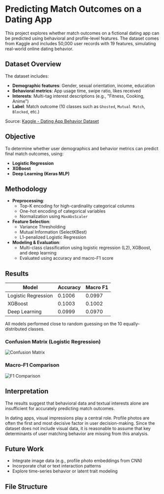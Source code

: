 # Predicting Match Outcomes on a Dating App

This project explores whether match outcomes on a fictional dating app can be predicted using behavioral and profile-level features. The dataset comes from Kaggle and includes 50,000 user records with 19 features, simulating real-world online dating behavior.

## Dataset Overview

The dataset includes:

- **Demographic features**: Gender, sexual orientation, income, education
- **Behavioral metrics**: App usage time, swipe ratio, likes received
- **Interests**: Multi-tag interest descriptions (e.g., "Fitness, Cooking, Anime")
- **Label**: Match outcome (10 classes such as `Ghosted`, `Mutual Match`, `Blocked`, etc.)

Source: [Kaggle - Dating App Behavior Dataset](https://www.kaggle.com/datasets/keyushnisar/dating-app-behavior-dataset/data)

## Objective

To determine whether user demographics and behavior metrics can predict final match outcomes, using:

- **Logistic Regression**
- **XGBoost**
- **Deep Learning (Keras MLP)**

## Methodology

- **Preprocessing**:
  - Top-K encoding for high-cardinality categorical columns
  - One-hot encoding of categorical variables
  - Normalization using `MaxAbsScaler`
- **Feature Selection**:
  - Variance Thresholding
  - Mutual Information (SelectKBest)
  - L1-penalized Logistic Regression
- **Modeling & Evaluation**:
  - Multi-class classification using logistic regression (L2), XGBoost, and deep learning
  - Evaluated using accuracy and macro-F1 score

## Results

| Model               | Accuracy | Macro F1 |
|--------------------|----------|----------|
| Logistic Regression | 0.1006   | 0.0997   |
| XGBoost             | 0.1003   | 0.1002   |
| Deep Learning       | 0.0999   | 0.0970   |

All models performed close to random guessing on the 10 equally-distributed classes.

### Confusion Matrix (Logistic Regression)

![Confusion Matrix](assets/confusion_matrix.png)

### Macro-F1 Comparison

![F1 Comparison](assets/f1_comparison.png)

## Interpretation

The results suggest that behavioral data and textual interests alone are insufficient for accurately predicting match outcomes. 

In dating apps, visual impressions play a central role. Profile photos are often the first and most decisive factor in user decision-making. Since the dataset does not include visual data, it is reasonable to assume that key determinants of user matching behavior are missing from this analysis.

## Future Work

- Integrate image data (e.g., profile photo embeddings from CNN)
- Incorporate chat or text interaction patterns
- Explore time-series behavior or latent trait modeling

## File Structure


